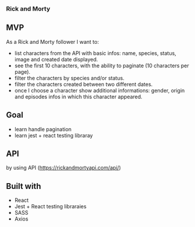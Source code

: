 ### Rick and Morty

## MVP

As a Rick and Morty follower I want to:

- list characters from the API with basic infos: name, species, status, image and created date displayed.
- see the first 10 characters, with the ability to paginate (10 characters per page).
- filter the characters by species and/or status.
- filter the characters created between two different dates.
- once I choose a character show additional informations: gender, origin and episodes infos in which this character appeared.

## Goal

- learn handle pagination 
- learn jest + react testing libraray

## API

by using API (https://rickandmortyapi.com/api/)

## Built with

- React
- Jest + React testing libraraies
- SASS
- Axios
